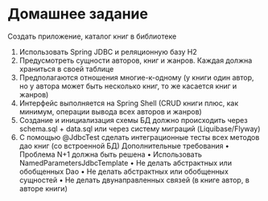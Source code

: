 # Домашнее задание
Создать приложение, каталог книг в библиотеке
1. Использовать Spring JDBC и реляционную базу H2
2. Предусмотреть сущности авторов, книг и жанров. Каждая должна
   храниться в своей таблице
3. Предполагаются отношения многие-к-одному (у книги один автор,
   но у автора может быть несколько книг, то же касается книг и
   жанров)
4. Интерфейс выполняется на Spring Shell (CRUD книги плюс, как
   минимум, операции вывода всех авторов и жанров)
5. Создание и инициализация схемы БД должно происходить через
   schema.sql + data.sql или через систему миграций (Liquibase/Flyway)
6. С помощью @JdbcTest сделать интеграционные тесты всех
   методов дао книг (со встроенной БД)
   Дополнительные требования
   • Проблема N+1 должна быть решена
   • Использовать NamedParametersJdbcTemplate
   • Не делать абстрактных или обобщенных Dao
   • Не делать абстрактных или обобщенных сущностей
   • Не делать двунаправленных связей (в книге автор, в авторе
   книги)